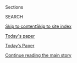 <div id="app">

<div>

<div class="NYTAppHideMasthead css-zz1s19 e1suatyy0">

<div class="section css-ui9rw0 e1suatyy2">

<div class="css-11hrj97 er09x8g0">

<div class="css-6n7j50">

</div>

<span class="css-1dv1kvn">Sections</span>

<div class="css-10488qs">

<span class="css-1dv1kvn">SEARCH</span>

</div>

[Skip to content](#site-content)[Skip to site index](#site-index)

</div>

<div id="masthead-section-label" class="css-1fnb9ct eaxe0e00">

[Today's
paper](https://www.nytimes.com/section/todayspaper)

</div>

<div class="css-10698na e1huz5gh0">

</div>

</div>

<div id="masthead-bar-one" class="section hasLinks css-15hmgas e1csuq9d3">

<div class="css-uqyvli e1csuq9d0">

</div>

<div class="css-1uqjmks e1csuq9d1">

</div>

<div class="css-9e9ivx">

[](https://myaccount.nytimes.com/auth/login?response_type=cookie&client_id=vi)

</div>

<div class="css-1bvtpon e1csuq9d2">

[Today’s Paper](https://www.nytimes.com/section/todayspaper)

</div>

</div>

</div>

</div>

<div data-aria-hidden="false">

<div id="site-content" data-role="main">

<div id="top-wrapper" class="css-15p45cc eaca97t0" type="top">

<div id="top-slug" class="css-19x0jxb eaca97t1" hidden="">

Advertisement

</div>

[Continue reading the main
story](#after-top)

<div class="ad top-wrapper" style="text-align:center;height:100%;display:block;min-height:90px">

<div id="top" class="place-ad" data-position="top" data-size-key="top">

</div>

</div>

<div id="after-top">

</div>

</div>

<div id="collection-todays-new-york-times" class="section css-15h4p1b e9abtgs0">

<div class="css-1j21atc e1svk9qx1">

<div class="css-fmiefx e1svk9qx2">

<div class="css-1hk7r2m eu54l5x0">

<div id="sponsor-wrapper" class="css-7a1pgi eaca97t0" type="sponsor" hidden="">

<div id="sponsor-slug" class="css-1l4mleb eaca97t1" hidden="">

Supported by

</div>

[Continue reading the main
story](#after-sponsor)

<div id="sponsor" class="ad sponsor-wrapper" style="text-align:left;height:100%;display:block">

</div>

<div id="after-sponsor">

</div>

</div>

</div>

</div>

<div class="css-nfcc9b e1svk9qx3">

<div class="css-vl9dhg e1svk9qx5">

<div class="css-1nrhkj6 e1svk9qx6">

# Today’s Paper

<div class="follow-button-placeholder" data-collection-id="">

</div>

</div>

<div class="css-15h8lyg">

<div class="css-i3zuer">

The Times in Print For

</div>

<div class="css-1vd26hw">

</div>

</div>

</div>

</div>

</div>

1.  [The Front Page](#thefrontpage)
2.  [TRACKING AN OUTBREAK](#trackinganoutbreak)
3.  [International](#international)
4.  [National](#national)
5.  [Obituaries](#obituaries)
6.  [Editorials, Op-Ed and Letters](#editorials,op-edandletters)
7.  [Business Day](#businessday)
8.  [Sports Tuesday](#sportstuesday)
9.  [The Arts](#thearts)
10. [Science Times](#sciencetimes)
11. [Pages A2-A3 and
    Corrections](#pagesa2-a3andcorrections)

<div class="css-4svvz1 ekkqrpp0">

<div class="section css-u82chm ebkl1p30">

<span id="thefrontpage"></span>

## The Front Page

<div class="css-gfgt40 ekkqrpp1">

## Highlights

1.  ![<span class="css-1nk1g0h e1oaj3zl2"><span class="css-1dv1kvn">Credit</span>Anna
    Moneymaker for The New York
    Times</span>](https://static01.nyt.com/images/2020/08/03/us/politics/03dc-virus-stimulus01/03dc-virus-stimulus01-videoLarge.jpg)
    
    <div class="css-10wtrbd">
    
    <div class="css-1dqkjed">
    
    [![](https://static01.nyt.com/images/2020/08/03/us/politics/03dc-virus-stimulus01/03dc-virus-stimulus01-thumbStandard.jpg)](/2020/08/03/us/politics/congress-jobless-aid-talks-trump.html)
    
    </div>
    
    ## [With Jobless Aid Expired, Trump Sidelines Himself in Stimulus Talks](/2020/08/03/us/politics/congress-jobless-aid-talks-trump.html)
    
    As his top advisers met with Democratic leaders to try to hash out a
    compromise, President Trump hurled insults at Democrats and mused
    aloud about short-circuiting the talks and acting on his
    own.
    
    <span class="css-me3p27"></span><span class="css-1dydysp e4e4i5l3"></span><span class="css-9voj2j">By
    <span class="css-1baulvz" itemprop="name">Maggie Haberman</span>,
    <span class="css-1baulvz" itemprop="name">Emily Cochrane</span> and
    <span class="css-1baulvz last-byline" itemprop="name">Jim
    Tankersley</span></span>
    
    </div>

2.  ![<span class="css-1nk1g0h e1oaj3zl2"><span class="css-1dv1kvn">Credit</span>Anna
    Moneymaker for The New York
    Times</span>](https://static01.nyt.com/images/2020/08/03/business/03DC-Trump-CEO-01/merlin_175268121_b5368dd6-a785-47e2-b64d-e6e4863de9b0-videoLarge.jpg)
    
    <div class="css-10wtrbd">
    
    <div class="css-1dqkjed">
    
    [![](https://static01.nyt.com/images/2020/08/03/business/03DC-Trump-CEO-01/03DC-Trump-CEO-01-thumbStandard.jpg)](/2020/08/03/business/economy/trump-tiktok-china-business.html)
    
    </div>
    
    ## [TikTok, Trump and an Impulse to Act as C.E.O. to Corporate America](/2020/08/03/business/economy/trump-tiktok-china-business.html)
    
    The president’s interventions in company dealings based on his own
    instincts are a departure from the arm’s-length approach of
    predecessors of either
    party.
    
    <span class="css-me3p27"></span><span class="css-1dydysp e4e4i5l3"></span><span class="css-9voj2j">By
    <span class="css-1baulvz" itemprop="name">Ana Swanson</span> and
    <span class="css-1baulvz last-byline" itemprop="name">Michael D.
    Shear</span></span>
    
    </div>

3.  1.  ![<span class="css-1nk1g0h e1oaj3zl2"><span class="css-1dv1kvn">Credit</span>Doug
        Mills/The New York
        Times</span>](https://static01.nyt.com/images/2020/08/03/nyregion/03nytrumptaxes-1/03nytrumptaxes-1-videoLarge.jpg)
        
        <div class="css-10wtrbd">
        
        ## [D.A. Is Investigating Trump and His Company Over Fraud, Filing Suggests](/2020/08/03/nyregion/donald-trump-taxes-cyrus-vance.html)
        
        <div class="css-ajkwsy">
        
        [![](https://static01.nyt.com/images/2020/08/03/nyregion/03nytrumptaxes-1/03nytrumptaxes-1-thumbStandard.jpg)](/2020/08/03/nyregion/donald-trump-taxes-cyrus-vance.html)
        
        </div>
        
        The office of the district attorney, Cyrus R. Vance Jr., made
        the disclosure in a new court filing arguing Mr. Trump’s
        accountants should turn over his tax
        returns.
        
        <span class="css-me3p27"></span><span class="css-1dydysp e4e4i5l3"></span><span class="css-9voj2j">By
        <span class="css-1baulvz" itemprop="name">William K.
        Rashbaum</span> and
        <span class="css-1baulvz last-byline" itemprop="name">Benjamin
        Weiser</span></span>
        
        </div>
    
    2.  ![<span class="css-1nk1g0h e1oaj3zl2"><span class="css-1dv1kvn">Credit</span>Kristoffer
        Tripplaar/Alamy</span>](https://static01.nyt.com/images/2020/07/31/business/00dc-virus-truckingloan-01/00dc-virus-truckingloan-01-videoLarge.jpg)
        
        <div class="css-10wtrbd">
        
        ## [Rescue of Troubled Trucking Company With White House Ties Draws Scrutiny](/2020/08/03/us/politics/yrc-coronavirus-relief-funds.html)
        
        <div class="css-ajkwsy">
        
        [![](https://static01.nyt.com/images/2020/07/31/business/00dc-virus-truckingloan-01/00dc-virus-truckingloan-01-thumbStandard.jpg)](/2020/08/03/us/politics/yrc-coronavirus-relief-funds.html)
        
        </div>
        
        Members of a congressional oversight panel want to know how YRC
        Worldwide won a $700 million loan from the Treasury
        Department.
        
        <span class="css-me3p27"></span><span class="css-1dydysp e4e4i5l3"></span><span class="css-9voj2j">By
        <span class="css-1baulvz last-byline" itemprop="name">Alan
        Rappeport</span></span>
        
        </div>

</div>

<div class="css-p9s95d">

<div class="css-12y5jls">

1.  
    
    <div class="css-14thodx">
    
    <div class="css-141drxa">
    
    [](/2020/08/04/world/middleeast/coronavirus-israel-schools-reopen.html)
    
    ![](https://static01.nyt.com/images/2020/07/30/world/xxvirus-israel-schools5/merlin_173915181_07142141-4223-42e6-bdb1-c68e7074a504-jumbo.jpg?quality=75&auto=webp&disable=upscale)
    
    ## When Covid Subsided, Israel Reopened Its Schools. It Didn’t Go Well.
    
    As countries consider back-to-school strategies for the fall, a
    coronavirus outbreak at a Jerusalem high school offers a cautionary
    tale.
    
    <div class="css-9t0aj2 ea5icrr0">
    
    By <span class="css-1n7hynb">Isabel Kershner <span>and</span> Pam
    Belluck</span>
    
    </div>
    
    </div>
    
    <div class="css-1eeg3ce">
    
    Page
    A1
    
    </div>
    
    </div>

2.  
    
    <div class="css-14thodx">
    
    <div class="css-141drxa">
    
    [](/2020/08/03/nyregion/police-shea-de-blasio-nyc.html)
    
    ![](https://static01.nyt.com/images/2020/07/30/nyregion/00shea-bdb1/00shea-bdb1-jumbo-v2.jpg?quality=75&auto=webp&disable=upscale)
    
    ## These Remarks Might Get a Police Chief Fired. Not in New York.
    
    The police commissioner’s pointed criticism — and the fact that he
    still has his job — speaks to the mayor’s fraught relationship with
    the Police Department.
    
    <div class="css-9t0aj2 ea5icrr0">
    
    By <span class="css-1n7hynb">Emma G. Fitzsimmons</span>
    
    </div>
    
    </div>
    
    <div class="css-1eeg3ce">
    
    Page A1
    
    </div>
    
    </div>

3.  
    
    <div class="css-14thodx">
    
    <div class="css-141drxa">
    
    [](/2020/08/03/us/isaias-east-coast-landfall.html)
    
    ## East Coast Braces for Floods and Wind as Isaias Intensifies
    
    <div class="css-9t0aj2 ea5icrr0">
    
    By <span class="css-1n7hynb">Rick Rojas <span>and</span> Lucy
    Tompkins</span>
    
    </div>
    
    </div>
    
    <div class="css-1eeg3ce">
    
    Page A17
    
    </div>
    
    </div>

4.  
    
    <div class="css-14thodx">
    
    <div class="css-141drxa">
    
    [](/2020/08/03/world/australia/spearfishing-sydney-coronavirus.html)
    
    ## Taking a Spear Into the Sea, and Washing Anxiety Away
    
    <div class="css-9t0aj2 ea5icrr0">
    
    By <span class="css-1n7hynb">Damien Cave</span>
    
    </div>
    
    </div>
    
    <div class="css-1eeg3ce">
    
    Page A11
    
    </div>
    
    </div>

5.  
    
    <div class="css-14thodx">
    
    <div class="css-141drxa">
    
    [](/2020/08/03/world/europe/turkey-nato.html)
    
    ## Turkish Aggression Is NATO’s ‘Elephant in the Room’
    
    <div class="css-9t0aj2 ea5icrr0">
    
    By <span class="css-1n7hynb">Steven Erlanger</span>
    
    </div>
    
    </div>
    
    <div class="css-1eeg3ce">
    
    Page A12
    
    </div>
    
    </div>

6.  
    
    <div class="css-14thodx">
    
    <div class="css-141drxa">
    
    [](/2020/08/03/us/Supreme-court-Oklahoma-tribal-land-ruling.html)
    
    ## A Historic Supreme Court Ruling Upends Courts in Oklahoma
    
    <div class="css-9t0aj2 ea5icrr0">
    
    By <span class="css-1n7hynb">Jack Healy</span>
    
    </div>
    
    </div>
    
    <div class="css-1eeg3ce">
    
    Page A17
    
    </div>
    
    </div>

7.  
    
    <div class="css-14thodx">
    
    <div class="css-141drxa">
    
    [](/2020/08/02/us/politics/arizona-election-joe-arpaio.html)
    
    ## How Joe Arpaio’s Fate in Arizona Could Be a Window Into Trump’s
    
    <div class="css-9t0aj2 ea5icrr0">
    
    By <span class="css-1n7hynb">Hank Stephenson</span>
    
    </div>
    
    </div>
    
    <div class="css-1eeg3ce">
    
    Page
    A14
    
    </div>
    
    </div>

8.  
    
    <div class="css-14thodx">
    
    <div class="css-141drxa">
    
    [](/2020/08/03/obituaries/john-hume-dies.html)
    
    ## John Hume, Nobel Laureate for Work in Northern Ireland, Dies at 83
    
    <div class="css-9t0aj2 ea5icrr0">
    
    By <span class="css-1n7hynb">Alan Cowell</span>
    
    </div>
    
    </div>
    
    <div class="css-1eeg3ce">
    
    Page B9
    
    </div>
    
    </div>

9.  
    
    <div class="css-14thodx">
    
    <div class="css-141drxa">
    
    [](/2020/08/03/us/mask-protests-1918.html)
    
    ## The Mask Slackers of 1918
    
    <div class="css-9t0aj2 ea5icrr0">
    
    By <span class="css-1n7hynb">Christine Hauser</span>
    
    </div>
    
    </div>
    
    <div class="css-1eeg3ce">
    
    Page A6
    
    </div>
    
    </div>

10. 
    
    <div class="css-14thodx">
    
    <div class="css-141drxa">
    
    [](/2020/08/03/sports/baseball/indians-team-names-mascots.html)
    
    ## Why One Team Named the Indians Won’t Be Changing Its Name
    
    <div class="css-9t0aj2 ea5icrr0">
    
    By <span class="css-1n7hynb">David Waldstein</span>
    
    </div>
    
    </div>
    
    <div class="css-1eeg3ce">
    
    Page
    B7
    
    </div>
    
    </div>

11. 
    
    <div class="css-14thodx">
    
    <div class="css-141drxa">
    
    [](/2020/08/03/sports/coronavirus-college-athletes-opt-out.html)
    
    ## A College Athlete Calls His Coach to Opt Out. And Ends Up on the Outs.
    
    <div class="css-9t0aj2 ea5icrr0">
    
    By <span class="css-1n7hynb">Billy Witz</span>
    
    </div>
    
    </div>
    
    <div class="css-1eeg3ce">
    
    Page
    B7
    
    </div>
    
    </div>

12. 
    
    <div class="css-14thodx">
    
    <div class="css-141drxa">
    
    [](/2020/08/03/technology/fawkes-tool-protects-photos-from-facial-recognition.html)
    
    ## This Tool Could Protect Your Photos From Facial Recognition
    
    <div class="css-9t0aj2 ea5icrr0">
    
    By <span class="css-1n7hynb">Kashmir Hill</span>
    
    </div>
    
    </div>
    
    <div class="css-1eeg3ce">
    
    Page B1
    
    </div>
    
    </div>

13. 
    
    <div class="css-14thodx">
    
    <div class="css-141drxa">
    
    [](/2020/07/31/arts/television/muppets-now.html)
    
    ## Muppet Meta Mania, Revived for the Streaming Era
    
    <div class="css-9t0aj2 ea5icrr0">
    
    By <span class="css-1n7hynb">James Poniewozik</span>
    
    </div>
    
    </div>
    
    <div class="css-1eeg3ce">
    
    Page C1
    
    </div>
    
    </div>

14. 
    
    <div class="css-14thodx">
    
    <div class="css-141drxa">
    
    [](/2020/08/03/health/coronavirus-tuberculosis-aids-malaria.html)
    
    ## ‘The Biggest Monster’ Is Spreading. And It’s Not the Coronavirus.
    
    <div class="css-9t0aj2 ea5icrr0">
    
    By <span class="css-1n7hynb">Apoorva Mandavilli</span>
    
    </div>
    
    </div>
    
    <div class="css-1eeg3ce">
    
    Page D1
    
    </div>
    
    </div>

</div>

<div class="css-e8rtmy">

<div class="css-p6aiyf">

## TODAYS FRONT PAGES

<div class="css-1ynbx7u">

1.  <span class="css-wn3dab">Edition:</span>
2.  New York
3.  National
4.  International

</div>

<div class="css-1b7i6zk">

</div>

</div>

<div class="css-9n0xhu">

[](http://app.nytimes.com/todayspaper)

<div class="css-1xuus33">

<div class="css-136rh60">

### Another Way to Read Today’s Paper

The daily newspaper, reimagined for the Web. Available to
subscribers.

</div>

<div class="css-1fzqjj2">

![](https://static01.nyt.com/images/section/todayspaper/promo-img@2x.png)

</div>

</div>

<div class="css-xi606m">

<span>Try It Now</span>

</div>

</div>

</div>

</div>

</div>

<div id="mid1-wrapper" class="css-92qh85 eaca97t0" type="rank">

<div id="mid1-slug" class="css-1tag3rd eaca97t1">

Advertisement

</div>

[Continue reading the main
story](#after-mid1)

<div id="mid1" class="ad mid1-wrapper" style="text-align:center;height:100%;display:block">

</div>

<div id="after-mid1">

</div>

</div>

<div class="section css-u82chm ebkl1p30">

<span id="trackinganoutbreak"></span>

## TRACKING AN OUTBREAK

1.  
    
    <div class="css-14thodx">
    
    <div class="css-141drxa">
    
    [](/2020/08/03/world/europe/italy-coronavirus-prostitution-sex-work.html)
    
    ## ‘I Am Scared’: Italian Sex Workers Face Poverty and Illness In the Pandemic
    
    <div class="css-9t0aj2 ea5icrr0">
    
    By <span class="css-1n7hynb">Emma Bubola</span>
    
    </div>
    
    </div>
    
    <div class="css-1eeg3ce">
    
    Page A4
    
    </div>
    
    </div>

2.  
    
    <div class="css-14thodx">
    
    <div class="css-141drxa">
    
    [](/2020/08/03/us/mask-protests-1918.html)
    
    ## The Mask Slackers of 1918
    
    <div class="css-9t0aj2 ea5icrr0">
    
    By <span class="css-1n7hynb">Christine Hauser</span>
    
    </div>
    
    </div>
    
    <div class="css-1eeg3ce">
    
    Page
    A6
    
    </div>
    
    </div>

3.  
    
    <div class="css-14thodx">
    
    <div class="css-141drxa">
    
    [](/2020/08/03/upshot/nj-coronavirus-medical-bill.html)
    
    ## A Hospital Forgot to Bill Her Coronavirus Test. It Cost Her $1,980.
    
    <div class="css-9t0aj2 ea5icrr0">
    
    By <span class="css-1n7hynb">Sarah Kliff</span>
    
    </div>
    
    </div>
    
    <div class="css-1eeg3ce">
    
    Page A7
    
    </div>
    
    </div>

<div class="css-k0b1g2">

Show More in TRACKING AN OUTBREAK

</div>

</div>

<div class="section css-u82chm ebkl1p30">

<span id="international"></span>

## International

1.  
    
    <div class="css-14thodx">
    
    <div class="css-141drxa">
    
    [](/2020/08/03/world/australia/spearfishing-sydney-coronavirus.html)
    
    ## Taking a Spear Into the Sea, and Washing Anxiety Away
    
    <div class="css-9t0aj2 ea5icrr0">
    
    By <span class="css-1n7hynb">Damien Cave</span>
    
    </div>
    
    </div>
    
    <div class="css-1eeg3ce">
    
    Page
    A11
    
    </div>
    
    </div>

2.  
    
    <div class="css-14thodx">
    
    <div class="css-141drxa">
    
    [](/2020/08/03/world/europe/juan-carlos-leaves-spain.html)
    
    ## Juan Carlos, Spain’s Former King, Quits Country Amid Multiple Investigations
    
    <div class="css-9t0aj2 ea5icrr0">
    
    By <span class="css-1n7hynb">Raphael Minder</span>
    
    </div>
    
    </div>
    
    <div class="css-1eeg3ce">
    
    Page A11
    
    </div>
    
    </div>

3.  
    
    <div class="css-14thodx">
    
    <div class="css-141drxa">
    
    [](/2020/08/03/world/middleeast/israel-syria-border.html)
    
    ## Israel Says It Hit Bombers on Syrian Boundary
    
    <div class="css-9t0aj2 ea5icrr0">
    
    By <span class="css-1n7hynb">Isabel Kershner</span>
    
    </div>
    
    </div>
    
    <div class="css-1eeg3ce">
    
    Page A12
    
    </div>
    
    </div>

<div class="css-k0b1g2">

Show More in International

</div>

</div>

<div id="mid2-wrapper" class="css-92qh85 eaca97t0" type="rank">

<div id="mid2-slug" class="css-1tag3rd eaca97t1">

Advertisement

</div>

[Continue reading the main
story](#after-mid2)

<div id="mid2" class="ad mid2-wrapper" style="text-align:center;height:100%;display:block">

</div>

<div id="after-mid2">

</div>

</div>

<div class="section css-u82chm ebkl1p30">

<span id="national"></span>

## National

1.  
    
    <div class="css-14thodx">
    
    <div class="css-141drxa">
    
    [](/2020/08/02/us/politics/arizona-election-joe-arpaio.html)
    
    ## How Joe Arpaio’s Fate in Arizona Could Be a Window Into Trump’s
    
    <div class="css-9t0aj2 ea5icrr0">
    
    By <span class="css-1n7hynb">Hank Stephenson</span>
    
    </div>
    
    </div>
    
    <div class="css-1eeg3ce">
    
    Page A14
    
    </div>
    
    </div>

2.  
    
    <div class="css-14thodx">
    
    <div class="css-141drxa">
    
    [](/2020/08/03/us/politics/trump-mail-in-voting.html)
    
    ## Trump Again Assails Mail-In Voting
    
    <div class="css-9t0aj2 ea5icrr0">
    
    By <span class="css-1n7hynb">Michael D. Shear</span>
    
    </div>
    
    </div>
    
    <div class="css-1eeg3ce">
    
    Page A15
    
    </div>
    
    </div>

3.  
    
    <div class="css-14thodx">
    
    <div class="css-141drxa">
    
    [](/2020/08/03/health/alzheimers-dementia-rates.html)
    
    ## Dementia on the Retreat in the U.S. and Europe
    
    <div class="css-9t0aj2 ea5icrr0">
    
    By <span class="css-1n7hynb">Gina Kolata</span>
    
    </div>
    
    </div>
    
    <div class="css-1eeg3ce">
    
    Page A15
    
    </div>
    
    </div>

<div class="css-k0b1g2">

Show More in
    National

</div>

</div>

<div class="section css-u82chm ebkl1p30">

<span id="obituaries"></span>

## Obituaries

1.  
    
    <div class="css-14thodx">
    
    <div class="css-141drxa">
    
    [](/2020/08/03/obituaries/john-hume-dies.html)
    
    ## John Hume, Nobel Laureate for Work in Northern Ireland, Dies at 83
    
    <div class="css-9t0aj2 ea5icrr0">
    
    By <span class="css-1n7hynb">Alan Cowell</span>
    
    </div>
    
    </div>
    
    <div class="css-1eeg3ce">
    
    Page
    B9
    
    </div>
    
    </div>

2.  
    
    <div class="css-14thodx">
    
    <div class="css-141drxa">
    
    [](/2020/08/03/arts/adam-max-patron-of-brooklyn-cultural-institutions-dies-at-62.html)
    
    ## Adam Max, Patron of Brooklyn Cultural Institutions, Dies at 62
    
    <div class="css-9t0aj2 ea5icrr0">
    
    By <span class="css-1n7hynb">Sam Roberts</span>
    
    </div>
    
    </div>
    
    <div class="css-1eeg3ce">
    
    Page
    B9
    
    </div>
    
    </div>

3.  
    
    <div class="css-14thodx">
    
    <div class="css-141drxa">
    
    [](/2020/08/02/arts/music/leon-fleisher-dead.html)
    
    ## Leon Fleisher, 92, Dies; Spellbinding Pianist Using One Hand or Two
    
    <div class="css-9t0aj2 ea5icrr0">
    
    By <span class="css-1n7hynb">Allan Kozinn</span>
    
    </div>
    
    </div>
    
    <div class="css-1eeg3ce">
    
    Page B10
    
    </div>
    
    </div>

<div class="css-k0b1g2">

Show More in Obituaries

</div>

</div>

<div id="mid3-wrapper" class="css-92qh85 eaca97t0" type="rank">

<div id="mid3-slug" class="css-1tag3rd eaca97t1">

Advertisement

</div>

[Continue reading the main
story](#after-mid3)

<div id="mid3" class="ad mid3-wrapper" style="text-align:center;height:100%;display:block">

</div>

<div id="after-mid3">

</div>

</div>

<div class="section css-u82chm ebkl1p30">

<span id="editorials,op-edandletters"></span>

## Editorials, Op-Ed and Letters

1.  
    
    <div class="css-14thodx">
    
    <div class="css-141drxa">
    
    [](/2020/08/03/opinion/spacex-stonehenge-mars.html)
    
    ## The Good News About What Human Genius Can Still Do
    
    <div class="css-9t0aj2 ea5icrr0">
    
    By <span class="css-1n7hynb">The Editorial Board</span>
    
    </div>
    
    </div>
    
    <div class="css-1eeg3ce">
    
    Page A22
    
    </div>
    
    </div>

2.  
    
    <div class="css-14thodx">
    
    <div class="css-141drxa">
    
    [](/2020/08/03/opinion/republicans-unemployed-coronavirus.html)
    
    ## The Unemployed Stare Into the Abyss. Republicans Look Away.
    
    <div class="css-9t0aj2 ea5icrr0">
    
    By <span class="css-1n7hynb">Paul Krugman</span>
    
    </div>
    
    </div>
    
    <div class="css-1eeg3ce">
    
    Page A22
    
    </div>
    
    </div>

3.  
    
    <div class="css-14thodx">
    
    <div class="css-141drxa">
    
    [](/2020/08/03/opinion/israel-palestine-one-state-solution.html)
    
    ## The Siren Song of ‘One State’
    
    <div class="css-9t0aj2 ea5icrr0">
    
    By <span class="css-1n7hynb">Bret Stephens</span>
    
    </div>
    
    </div>
    
    <div class="css-1eeg3ce">
    
    Page A23
    
    </div>
    
    </div>

<div class="css-k0b1g2">

Show More in Editorials, Op-Ed and Letters

</div>

</div>

<div class="section css-u82chm ebkl1p30">

<span id="businessday"></span>

## Business Day

1.  
    
    <div class="css-14thodx">
    
    <div class="css-141drxa">
    
    [](/2020/08/03/technology/tiktok-microsoft-tweens.html)
    
    ## With TikTok, ‘Uncool’ Microsoft Aims for the Love of Tweens
    
    <div class="css-9t0aj2 ea5icrr0">
    
    By <span class="css-1n7hynb">Karen Weise</span>
    
    </div>
    
    </div>
    
    <div class="css-1eeg3ce">
    
    Page
    B1
    
    </div>
    
    </div>

2.  
    
    <div class="css-14thodx">
    
    <div class="css-141drxa">
    
    [](/2020/08/03/technology/tiktok-bytedance-us-china.html)
    
    ## How TikTok’s Owner Tried, and Failed, to Cross the U.S.-China Divide
    
    <div class="css-9t0aj2 ea5icrr0">
    
    By <span class="css-1n7hynb">Raymond Zhong</span>
    
    </div>
    
    </div>
    
    <div class="css-1eeg3ce">
    
    Page
    B1
    
    </div>
    
    </div>

3.  
    
    <div class="css-14thodx">
    
    <div class="css-141drxa">
    
    [](/2020/08/03/technology/fawkes-tool-protects-photos-from-facial-recognition.html)
    
    ## This Tool Could Protect Your Photos From Facial Recognition
    
    <div class="css-9t0aj2 ea5icrr0">
    
    By <span class="css-1n7hynb">Kashmir Hill</span>
    
    </div>
    
    </div>
    
    <div class="css-1eeg3ce">
    
    Page B1
    
    </div>
    
    </div>

<div class="css-k0b1g2">

Show More in Business Day

</div>

</div>

<div id="mid4-wrapper" class="css-92qh85 eaca97t0" type="rank">

<div id="mid4-slug" class="css-1tag3rd eaca97t1">

Advertisement

</div>

[Continue reading the main
story](#after-mid4)

<div id="mid4" class="ad mid4-wrapper" style="text-align:center;height:100%;display:block">

</div>

<div id="after-mid4">

</div>

</div>

<div class="section css-u82chm ebkl1p30">

<span id="sportstuesday"></span>

## Sports Tuesday

1.  
    
    <div class="css-14thodx">
    
    <div class="css-141drxa">
    
    [](/2020/08/03/sports/baseball/indians-team-names-mascots.html)
    
    ## Why One Team Named the Indians Won’t Be Changing Its Name
    
    <div class="css-9t0aj2 ea5icrr0">
    
    By <span class="css-1n7hynb">David Waldstein</span>
    
    </div>
    
    </div>
    
    <div class="css-1eeg3ce">
    
    Page
    B7
    
    </div>
    
    </div>

2.  
    
    <div class="css-14thodx">
    
    <div class="css-141drxa">
    
    [](/2020/08/03/sports/coronavirus-college-athletes-opt-out.html)
    
    ## A College Athlete Calls His Coach to Opt Out. And Ends Up on the Outs.
    
    <div class="css-9t0aj2 ea5icrr0">
    
    By <span class="css-1n7hynb">Billy Witz</span>
    
    </div>
    
    </div>
    
    <div class="css-1eeg3ce">
    
    Page B7
    
    </div>
    
    </div>

3.  
    
    <div class="css-14thodx">
    
    <div class="css-141drxa">
    
    [](/2020/08/03/sports/baseball/aaron-judge-yankees.html)
    
    ## Aaron Judge Is Nearly Unstoppable. He Thinks He Can Be Better.
    
    <div class="css-9t0aj2 ea5icrr0">
    
    By <span class="css-1n7hynb">James Wagner</span>
    
    </div>
    
    </div>
    
    <div class="css-1eeg3ce">
    
    Page B8
    
    </div>
    
    </div>

<div class="css-k0b1g2">

Show More in Sports
    Tuesday

</div>

</div>

<div class="section css-u82chm ebkl1p30">

<span id="thearts"></span>

## The Arts

1.  
    
    <div class="css-14thodx">
    
    <div class="css-141drxa">
    
    [](/2020/08/03/arts/music/creem-magazine-documentary.html)
    
    ## The Wild Story of Creem, Once ‘America’s Only Rock ’n’ Roll Magazine’
    
    <div class="css-9t0aj2 ea5icrr0">
    
    By <span class="css-1n7hynb">Mike Rubin</span>
    
    </div>
    
    </div>
    
    <div class="css-1eeg3ce">
    
    Page
    C1
    
    </div>
    
    </div>

2.  
    
    <div class="css-14thodx">
    
    <div class="css-141drxa">
    
    [](/2020/07/31/books/review-caste-isabel-wilkerson-origins-of-our-discontents.html)
    
    ## Isabel Wilkerson’s ‘Caste’ Is an ‘Instant American Classic’ About Our Abiding Sin
    
    <div class="css-9t0aj2 ea5icrr0">
    
    By <span class="css-1n7hynb">Dwight Garner</span>
    
    </div>
    
    </div>
    
    <div class="css-1eeg3ce">
    
    Page C1
    
    </div>
    
    </div>

3.  
    
    <div class="css-14thodx">
    
    <div class="css-141drxa">
    
    [](/2020/07/31/arts/television/muppets-now.html)
    
    ## Muppet Meta Mania, Revived for the Streaming Era
    
    <div class="css-9t0aj2 ea5icrr0">
    
    By <span class="css-1n7hynb">James Poniewozik</span>
    
    </div>
    
    </div>
    
    <div class="css-1eeg3ce">
    
    Page C1
    
    </div>
    
    </div>

<div class="css-k0b1g2">

Show More in The Arts

</div>

</div>

<div id="mid5-wrapper" class="css-92qh85 eaca97t0" type="rank">

<div id="mid5-slug" class="css-1tag3rd eaca97t1">

Advertisement

</div>

[Continue reading the main
story](#after-mid5)

<div id="mid5" class="ad mid5-wrapper" style="text-align:center;height:100%;display:block">

</div>

<div id="after-mid5">

</div>

</div>

<div class="section css-u82chm ebkl1p30">

<span id="sciencetimes"></span>

## Science Times

1.  
    
    <div class="css-14thodx">
    
    <div class="css-141drxa">
    
    [](/2020/08/03/health/coronavirus-tuberculosis-aids-malaria.html)
    
    ## ‘The Biggest Monster’ Is Spreading. And It’s Not the Coronavirus.
    
    <div class="css-9t0aj2 ea5icrr0">
    
    By <span class="css-1n7hynb">Apoorva Mandavilli</span>
    
    </div>
    
    </div>
    
    <div class="css-1eeg3ce">
    
    Page D1
    
    </div>
    
    </div>

2.  
    
    <div class="css-14thodx">
    
    <div class="css-141drxa">
    
    [](/2020/07/31/science/lizards-liolaemus-argentina.html)
    
    ## Lizard Popsicles, Anyone?
    
    <div class="css-9t0aj2 ea5icrr0">
    
    By <span class="css-1n7hynb">Joshua Rapp Learn</span>
    
    </div>
    
    </div>
    
    <div class="css-1eeg3ce">
    
    Page
    D1
    
    </div>
    
    </div>

3.  
    
    <div class="css-14thodx">
    
    <div class="css-141drxa">
    
    [](/2020/07/25/science/blue-hole-florida-ocean.html)
    
    ## What’s in This Deep ‘Blue Hole’ Off Florida? They’re Working on It
    
    <div class="css-9t0aj2 ea5icrr0">
    
    By <span class="css-1n7hynb">Heather Murphy</span>
    
    </div>
    
    </div>
    
    <div class="css-1eeg3ce">
    
    Page D2
    
    </div>
    
    </div>

<div class="css-k0b1g2">

Show More in Science
    Times

</div>

</div>

<div class="section css-u82chm ebkl1p30">

<span id="pagesa2-a3andcorrections"></span>

## Pages A2-A3 and Corrections

1.  
    
    <div class="css-14thodx">
    
    <div class="css-141drxa">
    
    [](/2020/07/31/podcasts/daily-newsletter-baseball-season-serial.html)
    
    ## Life Without Sports?
    
    <div class="css-9t0aj2 ea5icrr0">
    
    By <span class="css-1n7hynb">Daniel Guillemette</span>
    
    </div>
    
    </div>
    
    <div class="css-1eeg3ce">
    
    Page
    A2
    
    </div>
    
    </div>

2.  
    
    <div class="css-14thodx">
    
    <div class="css-141drxa">
    
    [](/2020/08/03/todayspaper/quotation-of-the-day-executions-less-likely-when-victims-are-black.html)
    
    ## Quotation of the Day: Executions Less Likely When Victims Are Black
    
    <div class="css-9t0aj2 ea5icrr0">
    
    </div>
    
    </div>
    
    <div class="css-1eeg3ce">
    
    Page A3
    
    </div>
    
    </div>

3.  
    
    <div class="css-14thodx">
    
    <div class="css-141drxa">
    
    [](/2020/08/03/pageoneplus/corrections-aug-4-2020.html)
    
    ## Corrections: Aug. 4, 2020
    
    <div class="css-9t0aj2 ea5icrr0">
    
    </div>
    
    </div>
    
    <div class="css-1eeg3ce">
    
    Page A21
    
    </div>
    
    </div>

</div>

<div id="mid6-wrapper" class="css-92qh85 eaca97t0" type="rank">

<div id="mid6-slug" class="css-1tag3rd eaca97t1">

Advertisement

</div>

[Continue reading the main
story](#after-mid6)

<div id="mid6" class="ad mid6-wrapper" style="text-align:center;height:100%;display:block">

</div>

<div id="after-mid6">

</div>

</div>

</div>

</div>

</div>

## Site Index

<div>

</div>

## Site Information Navigation

  - [© <span>2020</span> <span>The New York Times
    Company</span>](https://help.nytimes.com/hc/en-us/articles/115014792127-Copyright-notice)

<!-- end list -->

  - [NYTCo](https://www.nytco.com/)
  - [Contact
    Us](https://help.nytimes.com/hc/en-us/articles/115015385887-Contact-Us)
  - [Work with us](https://www.nytco.com/careers/)
  - [Advertise](https://nytmediakit.com/)
  - [T Brand Studio](http://www.tbrandstudio.com/)
  - [Your Ad
    Choices](https://www.nytimes.com/privacy/cookie-policy#how-do-i-manage-trackers)
  - [Privacy](https://www.nytimes.com/privacy)
  - [Terms of
    Service](https://help.nytimes.com/hc/en-us/articles/115014893428-Terms-of-service)
  - [Terms of
    Sale](https://help.nytimes.com/hc/en-us/articles/115014893968-Terms-of-sale)
  - [Site
    Map](https://spiderbites.nytimes.com)
  - [Help](https://help.nytimes.com/hc/en-us)
  - [Subscriptions](https://www.nytimes.com/subscription?campaignId=37WXW)

</div>

</div>
